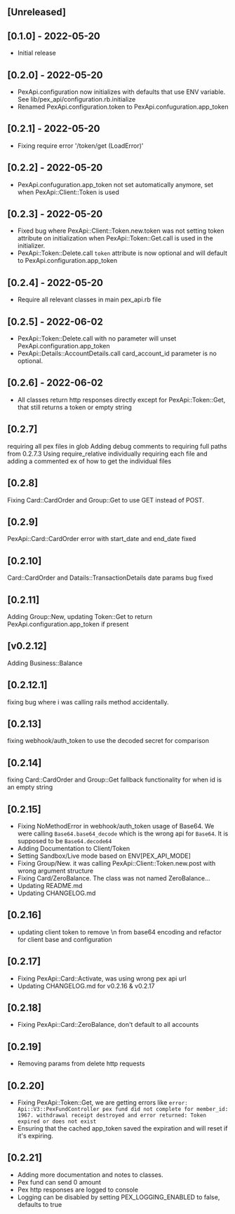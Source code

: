 ## [Unreleased]

## [0.1.0] - 2022-05-20

- Initial release

## [0.2.0] - 2022-05-20

- PexApi.configuration now initializes with defaults that use ENV variable. See lib/pex_api/configuration.rb.initialize
- Renamed PexApi.configuration.token to PexApi.confuguration.app_token

## [0.2.1] - 2022-05-20

- Fixing require error '/token/get (LoadError)'

## [0.2.2] - 2022-05-20

- PexApi.confuguration.app_token not set automatically anymore, set when PexApi::Client::Token is used

## [0.2.3] - 2022-05-20

- Fixed bug where PexApi::Client::Token.new.token was not setting token attribute on initialization when PexApi::Token::Get.call is used in the initializer.
- PexApi::Token::Delete.call `token` attribute is now optional and will default to PexApi.configuration.app_token

## [0.2.4] - 2022-05-20

- Require all relevant classes in main pex_api.rb file

## [0.2.5] - 2022-06-02

- PexApi::Token::Delete.call with no parameter will unset PexApi.configuration.app_token
- PexApi::Details::AccountDetails.call card_account_id parameter is no optional. 

## [0.2.6] - 2022-06-02

- All classes return http responses directly except for PexApi::Token::Get, that still returns a token or empty string

## [0.2.7]  
requiring all pex files in glob
Adding debug comments to
requiring full paths from 0.2.7.3
Using require_relative
individually requiring each file and adding a commented ex of how to get the individual files

## [0.2.8]
Fixing Card::CardOrder and Group::Get to use GET instead of POST.

## [0.2.9]
PexApi::Card::CardOrder error with start_date and end_date fixed

## [0.2.10] 
Card::CardOrder and Datails::TransactionDetails date params bug fixed

## [0.2.11] 
Adding Group::New, updating Token::Get to return PexApi.configuration.app_token if present

## [v0.2.12] 
Adding Business::Balance

## [0.2.12.1]
fixing bug where i was calling rails method accidentally.

## [0.2.13]
fixing webhook/auth_token to use the decoded secret for comparison

## [0.2.14]
fixing Card::CardOrder and Group::Get fallback functionality for when id is an empty string

## [0.2.15]
- Fixing NoMethodError in webhook/auth_token usage of Base64. We were calling `Base64.base64_decode` which is the wrong api for `Base64`. It is supposed to be `Base64.decode64`
- Adding Documentation to Client/Token
- Setting Sandbox/Live mode based on ENV[PEX_API_MODE]
- Fixing Group/New. it was calling PexApi::Client::Token.new.post with wrong argument structure
- Fixing Card/ZeroBalance. The class was not named ZeroBalance...
- Updating README.md
- Updating CHANGELOG.md

## [0.2.16]
- updating client token to remove \n from base64 encoding and refactor for client base and configuration

## [0.2.17]
- Fixing PexApi::Card::Activate, was using wrong pex api url
- Updating CHANGELOG.md for v0.2.16 & v0.2.17

## [0.2.18]
- Fixing PexApi::Card::ZeroBalance, don't default to all accounts

## [0.2.19]
- Removing params from delete http requests

## [0.2.20]
- Fixing PexApi::Token::Get, we are getting errors like `error: Api::V3::PexFundController pex fund did not complete for member_id: 1967. withdrawal receipt destroyed and error returned: Token expired or does not exist`
- Ensuring that the cached app_token saved the expiration and will reset if it's expiring.

## [0.2.21]
- Adding more documentation and notes to classes. 
- Pex fund can send 0 amount
- Pex http responses are logged to console
- Logging can be disabled by setting PEX_LOGGING_ENABLED to false, defaults to true